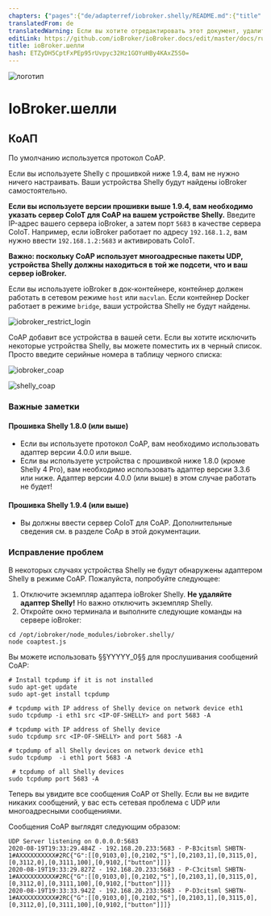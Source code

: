 ```yaml
---
chapters: {"pages":{"de/adapterref/iobroker.shelly/README.md":{"title":{"de":"ioBroker.shelly"},"content":"de/adapterref/iobroker.shelly/README.md"},"de/adapterref/iobroker.shelly/https://raw.githubusercontent.com/iobroker-community-adapters/ioBroker.shelly/master/docs/en/protocol-coap.md":{"title":{"de":"ioBroker.shelly"},"content":"de/adapterref/iobroker.shelly/https://raw.githubusercontent.com/iobroker-community-adapters/ioBroker.shelly/master/docs/en/protocol-coap.md"},"de/adapterref/iobroker.shelly/https://raw.githubusercontent.com/iobroker-community-adapters/ioBroker.shelly/master/docs/en/protocol-mqtt.md":{"title":{"de":"ioBroker.shelly"},"content":"de/adapterref/iobroker.shelly/https://raw.githubusercontent.com/iobroker-community-adapters/ioBroker.shelly/master/docs/en/protocol-mqtt.md"},"de/adapterref/iobroker.shelly/https://raw.githubusercontent.com/iobroker-community-adapters/ioBroker.shelly/master/docs/en/restricted-login.md":{"title":{"de":"ioBroker.shelly"},"content":"de/adapterref/iobroker.shelly/https://raw.githubusercontent.com/iobroker-community-adapters/ioBroker.shelly/master/docs/en/restricted-login.md"},"de/adapterref/iobroker.shelly/state-changes.md":{"title":{"de":"ioBroker.shelly"},"content":"de/adapterref/iobroker.shelly/state-changes.md"}}}
translatedFrom: de
translatedWarning: Если вы хотите отредактировать этот документ, удалите поле «translationFrom», в противном случае этот документ будет снова автоматически переведен
editLink: https://github.com/ioBroker/ioBroker.docs/edit/master/docs/ru/adapterref/iobroker.shelly/https:/raw.githubusercontent.com/iobroker-community-adapters/ioBroker.shelly/master/docs/en/protocol-coap.md
title: ioBroker.шелли
hash: ETZyDH5CptFxPEp95rUvpyc32Hz1GOYuHBy4KAxZ5S0=
---
```

![логотип](../../../../../../../../../../de/adapterref/iobroker.shelly/https:/raw.githubusercontent.com/iobroker-community-adapters/ioBroker.shelly/master/docs/en/../../admin/shelly.png)

# IoBroker.шелли
## КоАП
По умолчанию используется протокол CoAP.

Если вы используете Shelly с прошивкой ниже 1.9.4, вам не нужно ничего настраивать. Ваши устройства Shelly будут найдены ioBroker самостоятельно.

**Если вы используете версии прошивки выше 1.9.4, вам необходимо указать сервер CoIoT для CoAP на вашем устройстве Shelly.** Введите IP-адрес вашего сервера ioBroker, а затем порт ```5683``` в качестве сервера CoIoT. Например, если ioBroker работает по адресу ```192.168.1.2```, вам нужно ввести ```192.168.1.2:5683``` и активировать CoIoT.

**Важно: поскольку CoAP использует многоадресные пакеты UDP, устройства Shelly должны находиться в той же подсети, что и ваш сервер ioBroker.**

Если вы используете ioBroker в док-контейнере, контейнер должен работать в сетевом режиме ```host``` или ```macvlan```. Если контейнер Docker работает в режиме ```bridge```, ваши устройства Shelly не будут найдены.

![iobroker_restrict_login](../../../../../../../../../../de/adapterref/iobroker.shelly/https:/raw.githubusercontent.com/iobroker-community-adapters/ioBroker.shelly/master/docs/en/./img/iobroker_general_coap.png)

CoAP добавит все устройства в вашей сети. Если вы хотите исключить некоторые устройства Shelly, вы можете поместить их в черный список. Просто введите серийные номера в таблицу черного списка:

![iobroker_coap](../../../../../../../../../../de/adapterref/iobroker.shelly/https:/raw.githubusercontent.com/iobroker-community-adapters/ioBroker.shelly/master/docs/en/./img/iobroker_coap.png)

![shelly_coap](../../../../../../../../../../de/adapterref/iobroker.shelly/https:/raw.githubusercontent.com/iobroker-community-adapters/ioBroker.shelly/master/docs/en/../shelly_coap.png)

### Важные заметки
#### Прошивка Shelly 1.8.0 (или выше)
- Если вы используете протокол CoAP, вам необходимо использовать адаптер версии 4.0.0 или выше.
- Если вы используете устройства с прошивкой ниже 1.8.0 (кроме Shelly 4 Pro), вам необходимо использовать адаптер версии 3.3.6 или ниже. Адаптер версии 4.0.0 (или выше) в этом случае работать не будет!

#### Прошивка Shelly 1.9.4 (или выше)
- Вы должны ввести сервер CoIoT для CoAP. Дополнительные сведения см. в разделе CoAp в этой документации.

### Исправление проблем
В некоторых случаях устройства Shelly не будут обнаружены адаптером Shelly в режиме CoAP. Пожалуйста, попробуйте следующее:

1. Отключите экземпляр адаптера ioBroker Shelly. **Не удаляйте адаптер Shelly!** Но важно отключить экземпляр Shelly.
2. Откройте окно терминала и выполните следующие команды на сервере ioBroker:

```
cd /opt/iobroker/node_modules/iobroker.shelly/
node coaptest.js
```

Вы можете использовать §§YYYYY_0§§ для прослушивания сообщений CoAP:

```
# Install tcpdump if it is not installed
sudo apt-get update
sudo apt-get install tcpdump

# tcpdump with IP address of Shelly device on network device eth1
sudo tcpdump -i eth1 src <IP-OF-SHELLY> and port 5683 -A

# tcpdump with IP address of Shelly device
sudo tcpdump src <IP-OF-SHELLY> and port 5683 -A

# tcpdump of all Shelly devices on network device eth1
sudo tcpdump  -i eth1 port 5683 -A

 # tcpdump of all Shelly devices
sudo tcpdump port 5683 -A
```

Теперь вы увидите все сообщения CoAP от Shelly. Если вы не видите никаких сообщений, у вас есть сетевая проблема с UDP или многоадресными сообщениями.

Сообщения CoAP выглядят следующим образом:

``` 
UDP Server listening on 0.0.0.0:5683
2020-08-19T19:33:29.484Z - 192.168.20.233:5683 - P-B3citsml	SHBTN-1#AXXXXXXXXXX#2RC{"G":[[0,9103,0],[0,2102,"S"],[0,2103,1],[0,3115,0],[0,3112,0],[0,3111,100],[0,9102,["button"]]]}
2020-08-19T19:33:29.827Z - 192.168.20.233:5683 - P-C3citsml	SHBTN-1#AXXXXXXXXXX#2RC{"G":[[0,9103,0],[0,2102,"S"],[0,2103,1],[0,3115,0],[0,3112,0],[0,3111,100],[0,9102,["button"]]]}
2020-08-19T19:33:33.942Z - 192.168.20.233:5683 - P-D3citsml	SHBTN-1#AXXXXXXXXXX#2RC{"G":[[0,9103,0],[0,2102,"S"],[0,2103,1],[0,3115,0],[0,3112,0],[0,3111,100],[0,9102,["button"]]]}
```